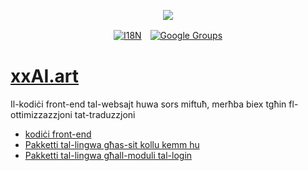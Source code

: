 <p align="center"><a href="https://wac.tax"><img src="https://cdn.jsdelivr.net/gh/wactax/img/logo.svg"/></a></p><p align="center"><a href="https://github.com/wactax/wac.tax/blob/main/doc/README.md#readme"><img alt="I18N" src="https://cdn.jsdelivr.net/gh/wactax/img/t.svg"/></a>　<a href="https://groups.google.com/u/2/g/wactax"><img alt="Google Groups" src="https://cdn.jsdelivr.net/gh/wactax/img/g-groups.svg"/></a></p>

# [xxAI.art](https://xxAI.art)

Il-kodiċi front-end tal-websajt huwa sors miftuħ, merħba biex tgħin fl-ottimizzazzjoni tat-traduzzjoni

* [kodiċi front-end](https://github.com/xxai-art/web)
* [Pakketti tal-lingwa għas-sit kollu kemm hu](https://github.com/xxai-art/web/tree/main/i18n)
* [Pakketti tal-lingwa għall-moduli tal-login](https://github.com/wacpkg/user/tree/main/ui.i18n)

